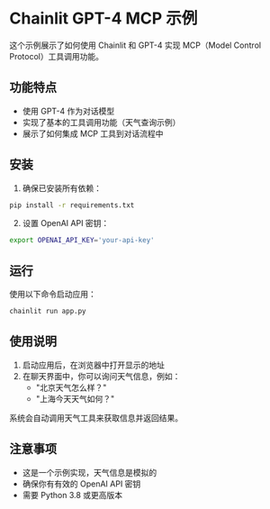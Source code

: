 # Chainlit GPT-4 MCP 示例

这个示例展示了如何使用 Chainlit 和 GPT-4 实现 MCP（Model Control Protocol）工具调用功能。

## 功能特点

- 使用 GPT-4 作为对话模型
- 实现了基本的工具调用功能（天气查询示例）
- 展示了如何集成 MCP 工具到对话流程中

## 安装

1. 确保已安装所有依赖：
```bash
pip install -r requirements.txt
```

2. 设置 OpenAI API 密钥：
```bash
export OPENAI_API_KEY='your-api-key'
```

## 运行

使用以下命令启动应用：
```bash
chainlit run app.py
```

## 使用说明

1. 启动应用后，在浏览器中打开显示的地址
2. 在聊天界面中，你可以询问天气信息，例如：
   - "北京天气怎么样？"
   - "上海今天天气如何？"

系统会自动调用天气工具来获取信息并返回结果。

## 注意事项

- 这是一个示例实现，天气信息是模拟的
- 确保你有有效的 OpenAI API 密钥
- 需要 Python 3.8 或更高版本
